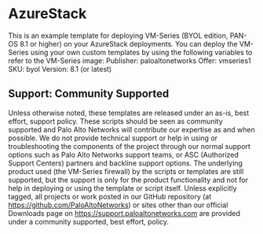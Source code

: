 # AzureStack
This is an example template for deploying VM-Series (BYOL edition, PAN-OS 8.1 or higher) on your AzureStack deployments. You can deploy the VM-Series using your own custom templates by using the following variables to refer to the VM-Series image:
Publisher: paloaltonetworks
Offer: vmseries1
SKU: byol
Version: 8.1 (or latest)


Support: Community Supported
--------
Unless otherwise noted, these templates are released under an as-is, best effort, support policy. These scripts should be seen as community supported and Palo Alto Networks will contribute our expertise as and when possible. We do not provide technical support or help in using or troubleshooting the components of the project through our normal support options such as Palo Alto Networks support teams, or ASC (Authorized Support Centers) partners and backline support options. The underlying product used (the VM-Series firewall) by the scripts or templates are still supported, but the support is only for the product functionality and not for help in deploying or using the template or script itself. Unless explicitly tagged, all projects or work posted in our GitHub repository (at https://github.com/PaloAltoNetworks) or sites other than our official Downloads page on https://support.paloaltonetworks.com are provided under a community supported, best effort, policy.
